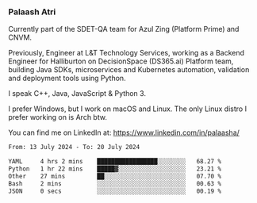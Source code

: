 ### Palaash Atri

Currently part of the SDET-QA team for Azul Zing (Platform Prime) and CNVM. 

Previously, Engineer at L&T Technology Services, working as a Backend Engineer for Halliburton on DecisionSpace (DS365.ai) Platform team, building Java SDKs, microservices and Kubernetes automation, validation and deployment tools using Python.

I speak C++, Java, JavaScript & Python 3.

I prefer Windows, but I work on macOS and Linux. The only Linux distro I prefer working on is Arch btw.

You can find me on LinkedIn at: https://www.linkedin.com/in/palaasha/

<!--START_SECTION:waka-->

```txt
From: 13 July 2024 - To: 20 July 2024

YAML     4 hrs 2 mins    █████████████████░░░░░░░░   68.27 %
Python   1 hr 22 mins    █████▓░░░░░░░░░░░░░░░░░░░   23.21 %
Other    27 mins         ██░░░░░░░░░░░░░░░░░░░░░░░   07.70 %
Bash     2 mins          ░░░░░░░░░░░░░░░░░░░░░░░░░   00.63 %
JSON     0 secs          ░░░░░░░░░░░░░░░░░░░░░░░░░   00.19 %
```

<!--END_SECTION:waka-->

